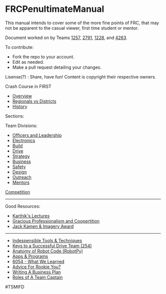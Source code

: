 # FRCPenultimateManual
This manual intends to cover some of the more fine points of FRC, that may not be apparent to the casual viewer, first time student or mentor.

Document worked on by Teams [1257](http://team1257.org), [2791](https://thebluealliance.com/team/2791), [1228](https://thebluealliance.com/team/1228), and [4263](https://thebluealliance.com/team/4263).

To contribute:

* Fork the repo to your account.
* Edit as needed.
* Make a pull request detailing your changes.

Lisense(?) : Share, have fun!  Content is copyright their respective owners.


Crash Course in FIRST
* [Overview](https://github.com/MC42/FRCPenultimateManual/blob/master/FRCPenultimateManual.md#overview)
* [Regionals vs Districts](https://github.com/MC42/FRCPenultimateManual/blob/master/FRCPenultimateManual.md#regionals-vs-districts)
* [History](https://github.com/MC42/FRCPenultimateManual/blob/master/FRCPenultimateManual.md#history)

Sections:

Team Divisions:
* [Officers and Leadership](https://github.com/MC42/FRCPenultimateManual/blob/master/FRCPenultimateManual.md#officers--leadership)
* [Electronics](https://github.com/MC42/FRCPenultimateManual/blob/master/FRCPenultimateManual.md#electronics)
* [Build](https://github.com/MC42/FRCPenultimateManual/blob/master/FRCPenultimateManual.md#build)
* [Drive](https://github.com/MC42/FRCPenultimateManual/blob/master/FRCPenultimateManual.md#drive)
* [Strategy](https://github.com/MC42/FRCPenultimateManual/blob/master/FRCPenultimateManual.md#strategy)
* [Business](https://github.com/MC42/FRCPenultimateManual/blob/master/FRCPenultimateManual.md#business)
* [Safety](https://github.com/MC42/FRCPenultimateManual/blob/master/FRCPenultimateManual.md#safety)
* [Design](https://github.com/MC42/FRCPenultimateManual/blob/master/FRCPenultimateManual.md#design)
* [Outreach](https://github.com/MC42/FRCPenultimateManual/blob/master/FRCPenultimateManual.md#outreach)
* [Mentors](https://github.com/MC42/FRCPenultimateManual/blob/master/FRCPenultimateManual.md#mentors)

[Competition](https://github.com/MC42/FRCPenultimateManual/blob/master/FRCPenultimateManual.md#competition-notes)

___
Good Resources:
* [Karthik's Lectures](https://github.com/MC42/FRCPenultimateManual/blob/master/FRCPenultimateManual.md#karthiks-lectures)
* [Gracious Professionalism and Coopertition](https://github.com/MC42/FRCPenultimateManual/blob/master/FRCPenultimateManual.md#gracious-professionalism--coopertition)
* [Jack Kamen & Imagery Award](https://github.com/MC42/FRCPenultimateManual/blob/master/FRCPenultimateManual.md#jack-kamen--imagery-award)

___

* [Indespensible Tools & Techniques](https://github.com/MC42/FRCPenultimateManual/blob/master/FRCPenultimateManual.md#indispensable-tools--techniques)
* [Keys to a Successful Drive Team (254)](https://github.com/MC42/FRCPenultimateManual/blob/master/FRCPenultimateManual.md#keys-to-a-successful-drive-team-254-and-travis-covington)
* [Anatomy of Robot Code (RobotPy)](https://github.com/MC42/FRCPenultimateManual/blob/master/FRCPenultimateManual.md#robotpy---anatomy-of-a-robot)
* [Apps & Programs](https://github.com/MC42/FRCPenultimateManual/blob/master/FRCPenultimateManual.md#apps--programs)
* [6054 - What We Learned](https://github.com/MC42/FRCPenultimateManual/blob/master/FRCPenultimateManual.md#6054-what-we-learned)
* [Advice For Rookie You?](https://github.com/MC42/FRCPenultimateManual/blob/master/FRCPenultimateManual.md#advice-for-rookie-you)
* [Writing A Business Plan](https://github.com/MC42/FRCPenultimateManual/blob/master/FRCPenultimateManual.md#writing-a-business-plan)
* [Roles of A Team Captain](https://github.com/MC42/FRCPenultimateManual/blob/master/FRCPenultimateManual.md#roles-of-team-captain)

\#TSMIFD


